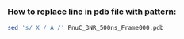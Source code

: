 ### How to replace line in pdb file with pattern: 

```sh
sed 's/ X / A /' PnuC_3NR_500ns_Frame000.pdb

```
